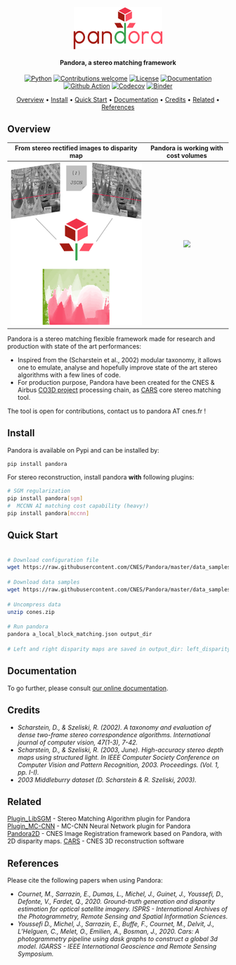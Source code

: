 <div align="center">
<a target="_blank" href="https://github.com/CNES/pandora">
<picture>
  <img
    src="https://raw.githubusercontent.com/CNES/Pandora/master/docs/source/Images/logo/logo_typo_large.png?inline=false""
    alt="Pandora"
    width="40%"
  />
</picture>
</a>

<h4> Pandora, a stereo matching framework</h4>

[![Python](https://img.shields.io/badge/python-v3.8+-blue.svg)](https://www.python.org/downloads/release/python-390/)
[![Contributions welcome](https://img.shields.io/badge/contributions-welcome-orange.svg)](CONTRIBUTING.md)
[![License](https://img.shields.io/badge/License-Apache%202.0-blue.svg)](https://opensource.org/licenses/Apache-2.0/)
[![Documentation](https://readthedocs.org/projects/pandora/badge/?version=latest)](https://pandora.readthedocs.io/)
[![Github Action](https://github.com/CNES/Pandora/actions/workflows/pandora_ci.yml/badge.svg?branch=master)](https://github.com/CNES/Pandora/actions)
[![Codecov](https://codecov.io/gh/CNES/Pandora/branch/master/graph/badge.svg?token=IENWO02GB3)](https://codecov.io/gh/CNES/Pandora)
[![Binder](https://mybinder.org/badge_logo.svg)](https://mybinder.org/v2/gh/CNES/Pandora/master)

<p>
  <a href="#overview">Overview</a> •
  <a href="#install">Install</a> •
  <a href="#quick-start">Quick Start</a> •
  <a href="#Documentation">Documentation</a> •
  <a href="#credits">Credits</a> •
  <a href="#related">Related</a> •
  <a href="#references">References</a>
</p>

</div>

## Overview

From stereo rectified images to disparity map  |  Pandora is working with cost volumes
:-------------------------:|:-------------------------:
![](https://raw.githubusercontent.com/CNES/Pandora/master/docs/source/Images/schema_readme.png?inline=false)  |  ![](https://raw.githubusercontent.com/CNES/Pandora/master/docs/source/Images/disparity3D_with_projected_dispartiry_color.gif)

Pandora is a stereo matching flexible framework made for research and production with state of the art performances:

- Inspired from the (Scharstein et al., 2002) modular taxonomy, it allows one to emulate, analyse and hopefully improve state of the art stereo algorithms with a few lines of code.
- For production purpose, Pandora have been created for the CNES & Airbus <a href="https://co3d.cnes.fr/en/co3d-0">CO3D project</a> processing chain, as [CARS](https://github.com/CNES/CARS) core stereo matching tool.

The tool is open for contributions, contact us to pandora AT cnes.fr !

## Install

Pandora is available on Pypi and can be installed by:

```bash
pip install pandora
```

For stereo reconstruction, install pandora **with** following plugins:

```bash
# SGM regularization
pip install pandora[sgm]
#  MCCNN AI matching cost capability (heavy!)
pip install pandora[mccnn]
```

## Quick Start

```bash

# Download configuration file
wget https://raw.githubusercontent.com/CNES/Pandora/master/data_samples/json_conf_files/a_local_block_matching.json

# Download data samples
wget https://raw.githubusercontent.com/CNES/Pandora/master/data_samples/images/cones.zip

# Uncompress data
unzip cones.zip

# Run pandora
pandora a_local_block_matching.json output_dir

# Left and right disparity maps are saved in output_dir: left_disparity.tif and right_disparity.tif
```

## Documentation

To go further, please consult [our online documentation](https://pandora.readthedocs.io/).

## Credits

- *Scharstein, D., & Szeliski, R. (2002). A taxonomy and evaluation of dense two-frame stereo correspondence algorithms. International journal of computer vision, 47(1-3), 7-42.*  
- *Scharstein, D., & Szeliski, R. (2003, June). High-accuracy stereo depth maps using structured light. In IEEE Computer Society Conference on Computer Vision and Pattern Recognition, 2003. Proceedings. (Vol. 1, pp. I-I).*
- *2003 Middleburry dataset (D. Scharstein & R. Szeliski, 2003).*

## Related

[Plugin_LibSGM](https://github.com/CNES/pandora_plugin_libsgm) - Stereo Matching Algorithm plugin for Pandora  
[Plugin_MC-CNN](https://github.com/CNES/pandora_plugin_mccnn) - MC-CNN Neural Network plugin for Pandora  
[Pandora2D](https://github.com/CNES/Pandora2D) - CNES Image Registration framework based on Pandora, with 2D disparity maps.
[CARS](https://github.com/CNES/CARS) - CNES 3D reconstruction software

## References

Please cite the following papers when using Pandora:

- *Cournet, M., Sarrazin, E., Dumas, L., Michel, J., Guinet, J., Youssefi, D., Defonte, V., Fardet, Q., 2020. Ground-truth generation and disparity estimation for optical satellite imagery. ISPRS - International Archives of the Photogrammetry, Remote Sensing and Spatial Information Sciences.*
- *Youssefi D., Michel, J., Sarrazin, E., Buffe, F., Cournet, M., Delvit, J., L’Helguen, C., Melet, O., Emilien, A., Bosman, J., 2020. Cars: A photogrammetry pipeline using dask graphs to construct a global 3d model. IGARSS - IEEE International Geoscience and Remote Sensing Symposium.*
